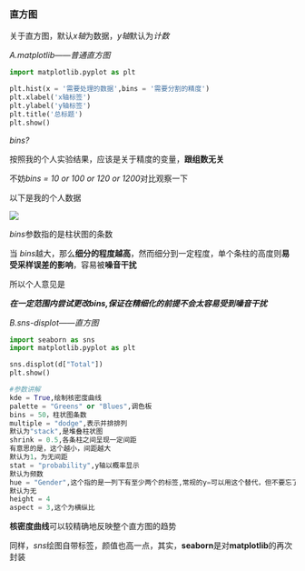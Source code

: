 ### 直方图

关于直方图，默认*x轴*为数据，*y轴*默认为*计数*

*A.matplotlib——普通直方图*
```python
import matplotlib.pyplot as plt

plt.hist(x = '需要处理的数据',bins = '需要分割的精度')
plt.xlabel('x轴标签')
plt.ylabel('y轴标签')
plt.title('总标题')
plt.show()
```

*bins?*

按照我的个人实验结果，应该是关于精度的变量，**跟组数无关**

不妨*bins = 10 or 100 or 120 or 1200*对比观察一下

以下是我的个人数据

![](https://github.com/sherlcok314159/data_visualization/blob/main/Images/hist.png)

*bins*参数指的是柱状图的条数

当 *bins*越大，那么**细分的程度越高**，然而细分到一定程度，单个条柱的高度则**易受采样误差的影响**，容易被**噪音干扰**

所以个人意见是

***在一定范围内尝试更改bins,保证在精细化的前提不会太容易受到噪音干扰***

*B.sns-displot——直方图*
```python
import seaborn as sns
import matplotlib.pyplot as plt

sns.displot(d["Total"])
plt.show()
```

```python
#参数讲解
kde = True,绘制核密度曲线
palette = "Greens" or "Blues",调色板
bins = 50，柱状图条数
multiple = "dodge",表示并排排列
默认为"stack",是堆叠柱状图
shrink = 0.5,各条柱之间呈现一定间距
有意思的是，这个越小，间距越大
默认为1，为无间距
stat = "probability",y轴以概率显示
默认为频数
hue = "Gender",这个指的是一列下有至少两个的标签,常规的y=可以用这个替代，但不要忘了x
默认为无
height = 4
aspect = 3,这个为横纵比
```

**核密度曲线**可以较精确地反映整个直方图的趋势

同样，*sns*绘图自带标签，颜值也高一点，其实，**seaborn**是对**matplotlib**的再次封装